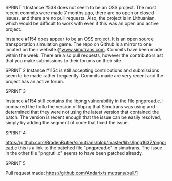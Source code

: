 SPRINT 1
Instance #538 does not seem to be an OSS project. The most recent commits were made 7 months ago, there are no open or closed issues, and there are no pull requests.
Also, the project is in Lithuanian, which would be difficult to work with even if this was an open and active project.

Instance #1154 does appear to be an OSS project. It is an open source transportation simulation game. The repo on Github is a mirror to one located on their website
@www.simutrans.com. Commits have been made within the week. There are also pull requests, however the contributors ast that you make submissions to their forums on
their site.

SPRINT 2
Instance #1154 is still accepting contributions and submissions seem to be made rather frequently. Commits made are very recent and the project has an active forum.

SPRINT 3

Instance #1154 still contains the libpng vulnerability in the file pngpread.c. I compared the fix to the version of libpng that Simutrans was using and determined that they were not using the latest version that contained the patch. The version is recent enough that the issue can be easily resolved, simply by adding the segment of code that fixed the issue.

SPRINT 4

https://github.com/BradenButler/simutrans/blob/master/libs/lpng1637/pngpread.c
this is a link to the patched file "pngpread.c" in simutrans. The issue in the other file "pngrutil.c" seems to have been patched already.

SPRINT 5

Pull request made:
https://github.com/Andarix/simutrans/pull/1

